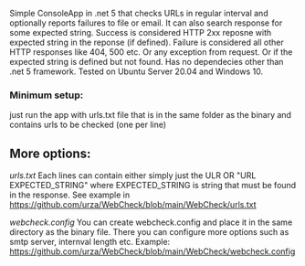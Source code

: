  Simple ConsoleApp in .net 5 that checks URLs in regular interval and optionally reports failures to file or email. It can also search response for some expected string.
 Success is considered HTTP 2xx reposne with expected string in the reponse (if defined).
 Failure is considered all other HTTP responses like 404, 500 etc. Or any exception from request. Or if the expected string is defined but not found.
 Has no dependecies other than .net 5 framework. Tested on Ubuntu Server 20.04 and Windows 10.
 
 ### Minimum setup:
 just run the app with urls.txt file that is in the same folder as the binary and contains urls to be checked (one per line)
 
 ## More options:
 *urls.txt*
 Each lines can contain either simply just the ULR OR "URL EXPECTED_STRING" where EXPECTED_STRING is string that must be found in the response.
 See example in https://github.com/urza/WebCheck/blob/main/WebCheck/urls.txt
 
 *webcheck.config*
 You can create webcheck.config and place it in the same directory as the binary file.
 There you can configure more options such as smtp server, internval length etc.
 Example: https://github.com/urza/WebCheck/blob/main/WebCheck/webcheck.config
